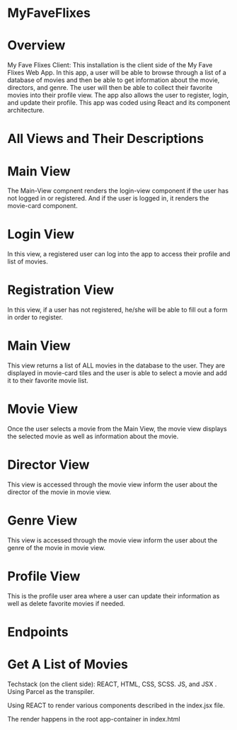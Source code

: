 # MyFaveFlixes
 
 # Overview
My Fave Flixes Client: This installation is the client side of the My Fave Flixes Web App. In this app, a user will be able to browse through a list of a database of movies and then be able to get information about the movie, directors, and genre. The user will then be able to collect their favorite movies into their profile view. The app also allows the user to register, login, and update their profile. This app was coded using React and its component architecture.

# All Views and Their Descriptions

# Main View
The Main-View compnent renders the login-view component if the user has not logged in or registered. And if the user is logged in, it renders the movie-card component.

# Login View
In this view, a registered user can log into the app to access their profile and list of movies.

# Registration View
In this view, if a user has not registered, he/she will be able to fill out a form in order to register.

# Main View
This view returns a list of ALL movies in the database to the user. They are displayed in movie-card tiles and the user is able to select a movie and add it to their favorite movie list.

# Movie View
Once the user selects a movie from the Main View, the movie view displays the selected movie as well as information about the movie.

# Director View

This view is accessed through the movie view inform the user about the director of the movie in movie view.

# Genre View
This view is accessed through the movie view inform the user about the genre of the movie in movie view.

# Profile View
This is the profile user area where a user can update their information as well as delete favorite movies if needed.


# Endpoints
# Get A List of Movies

Techstack (on the client side): REACT, HTML, CSS, SCSS. JS, and JSX . Using Parcel as the transpiler.

Using REACT to render various components described in the index.jsx file. 

The render happens in the root app-container in index.html
